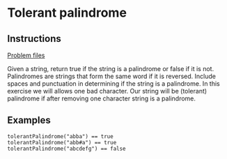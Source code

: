# Tolerant palindrome

## Instructions
[Problem files](.)

Given a string, return true if the string is a palindrome or false if it is not.  Palindromes are strings that form the same word if it is
reversed. Include spaces and punctuation in determining if the string is a palindrome. In this exercise we will allows one bad character.
Our string will be (tolerant) palindrome if after removing one character string is a palindrome.


## Examples
```
tolerantPalindrome("abba") == true
tolerantPalindrome("abb#a") == true
tolerantPalindrome("abcdefg") == false

```


